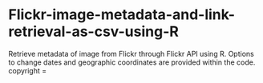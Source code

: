 # Flickr-image-metadata-and-link-retrieval-as-csv-using-R
Retrieve metadata of image from Flickr through Flickr API using R. Options to change dates and geographic coordinates are provided within the code.
copyright = 

